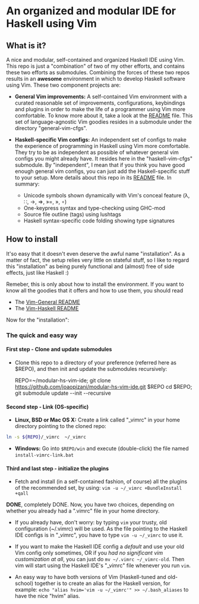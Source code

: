 An organized and modular IDE for Haskell using Vim
==================================================

What is it?
-----------
A nice and modular, self-contained and organized Haskell IDE using Vim. This repo is just
a "combination" of two of my other efforts, and contains these two efforts as submodules.
Combining the forces of these two repos results in an **awesome** environment in which to
develop Haskell software using Vim. These two component projects are:

  * **General Vim improvements:** A self-contained Vim environment with a curated reasonable
    set of improvements, configurations, keybindings and plugins in order to make the life
    of a programmer using Vim more comfortable. To know more about it, take a look at the
    [README](https://github.com/joaopizani/modular-xplatform-vim-cfg/blob/master/README.md)
    file. This set of language-agnostic Vim goodies resides in a submodule under the directory
    "general-vim-cfgs".

  * **Haskell-specific Vim configs:**  An independent set of configs to make the experience of
    programming in Haskell using Vim more comfortable. They try to be as independent as possible
    of whatever general vim configs you might already have. It resides here in the
    "haskell-vim-cfgs" submodule. By "independent", I mean that if you think you have good enough
    general vim configs, you can just add the Haskell-specific stuff to your setup. More details
    about this repo in its
    [README](http://github.com/joaopizani/haskell-vim-cfgs/blob/master/README.md) file.
    In summary:
    - Unicode symbols shown dynamically with Vim's conceal feature (λ, ∷, →, ⇒, »=, », ∘)
    - One-keypress syntax and type-checking using GHC-mod
    - Source file outline (tags) using lushtags
    - Haskell syntax-specific code folding showing type signatures


How to install
--------------
It'so easy that it doesn't even deserve the awful name "installation". As a matter of fact, the
setup relies very little on stateful stuff, so I like to regard this "installation" as being
purely functional and (almost) free of side effects, just like Haskell :)

Remeber, this is only about how to install the environment. If you want to know all the goodies
that it offers and how to use them, you should read
  * The [Vim-General README](http://github.com/joaopizani/modular-xplatform-vim-cfg/blob/master/README.md)
  * The [Vim-Haskell README](http://github.com/joaopizani/haskell-vim-cfgs/blob/master/README.md)

Now for the "installation":

### The quick and easy way ###

#### First step - Clone and update submodules ####
  * Clone this repo to a directory of your preference (referred here as $REPO),
    and then init and update the submodules recursively:

    REPO=~/modular-hs-vim-ide; git clone https://github.com/joaopizani/modular-hs-vim-ide.git $REPO
    cd $REPO; git submodule update --init --recursive


#### Second step - Link (OS-specific) ####
  * **Linux, BSD or Mac OS X:** Create a link called "\_vimrc" in your home
    directory pointing to the cloned repo:
```bash
ln -s ${REPO}/_vimrc  ~/_vimrc
```

  * **Windows:** Go into `$REPO/win` and execute (double-click) the file
    named `install-vimrc-link.bat`

#### Third and last step - initialize the plugins ####
  * Fetch and install (in a self-contained fashion, of course) all the plugins
    of the recommended set, by using: `vim -u ~/_vimrc +BundleInstall +qall`

**DONE**, completely DONE. Now, you have two choices, depending on whether you already had a
".vimrc" file in your home directory.
  * If you already have, don't worry: by typing `vim` your trusty, old configuration (~/.vimrc)
    will be used. As the file pointing to the Haskell IDE configs is in "_vimrc", you
    have to type `vim -u ~/_vimrc` to use it.

  * If you want to make the Haskell IDE config a _default_ and use your old Vim config only
    sometimes, OR if you _had no significant vim customization at all_, you can just do
    `mv ~/.vimrc ~/_vimrc-old`. Then vim will start using the Haskell IDE's "_vimrc" file
    whenever you run `vim`.

  * An easy way to have both versions of Vim (Haskell-tuned and old-school) together is to
    create an alias for the Haskell version, for example:
    `echo "alias hvim='vim -u ~/_vimrc'" >> ~/.bash_aliases` to have the nice "hvim" alias.

